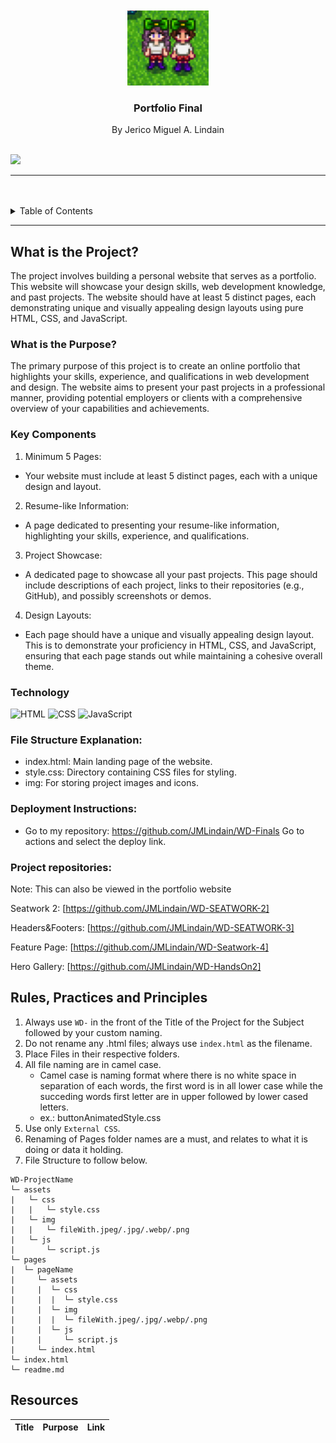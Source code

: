<a name="readme-top">

<br/>

<br />
<div align="center">
  <a href="https://github.com/JMLindain/">
  <!-- TODO: If you want to add logo or banner you can add it here -->
    <img src="/assets/img/logo2.PNG" alt="logo" width="130" height="120">
  </a>
<!-- TODO: Change Title to the name of the title of your Project -->
  <h3 align="center">Portfolio Final</h3>
</div>
<!-- TODO: Make a short description -->
<div align="center">
  By Jerico Miguel A. Lindain
</div>

<br />

<!-- TODO: Change the zyx-0314 into your github username  -->
<!-- TODO: Change the WD-Template-Project into the same name of your folder -->
![](https://visit-counter.vercel.app/counter.png?page=JMLindain/WD-Finals)

---

<br />
<br />

<!-- TODO: If you want to add more layers for your readme -->
<details>
  <summary>Table of Contents</summary>
  <ol>
    <li>
      <a href="#overview">Overview</a>
      <ol>
        <li>
          <a href="#key-components">Key Components</a>
        </li>
        <li>
          <a href="#technology">Technology</a>
        </li>
      </ol>
    </li>
    <li>
      <a href="#rule,-practices-and-principles">Rules, Practices and Principles</a>
    </li>
    <li>
      <a href="#resources">Resources</a>
    </li>
  </ol>
</details>

---

## What is the Project?

<!-- TODO: To be changed -->
<!-- The following are just sample -->
The project involves building a personal website that serves as a portfolio. This website will showcase your design skills, web development knowledge, and past projects. The website should have at least 5 distinct pages, each demonstrating unique and visually appealing design layouts using pure HTML, CSS, and JavaScript.



### What is the Purpose?
The primary purpose of this project is to create an online portfolio that highlights your skills, experience, and qualifications in web development and design. The website aims to present your past projects in a professional manner, providing potential employers or clients with a comprehensive overview of your capabilities and achievements.

### Key Components
<!-- TODO: List of Key Components -->
<!-- The following are just sample -->
1. Minimum 5 Pages:

- Your website must include at least 5 distinct pages, each with a unique design and layout.
2.  Resume-like Information:

-  A page dedicated to presenting your resume-like information, highlighting your skills, experience, and qualifications.

3. Project Showcase:

- A dedicated page to showcase all your past projects. This page should include descriptions of each project, links to their repositories (e.g., GitHub), and possibly screenshots or demos.

4. Design Layouts:

- Each page should have a unique and visually appealing design layout. This is to demonstrate your proficiency in HTML, CSS, and JavaScript, ensuring that each page stands out while maintaining a cohesive overall theme.


### Technology
<!-- TODO: List of Technology Used -->
![HTML](https://img.shields.io/badge/HTML-E34F26?style=for-the-badge&logo=html5&logoColor=white)
![CSS](https://img.shields.io/badge/CSS-1572B6?style=for-the-badge&logo=css3&logoColor=white)
![JavaScript](https://img.shields.io/badge/JavaScript-F7DF1E?style=for-the-badge&logo=javascript&logoColor=white)

### File Structure Explanation:

- index.html: Main landing page of the website.
- style.css: Directory containing CSS files for styling.
- img: For storing project images and icons.

### Deployment Instructions:

- Go to my repository: https://github.com/JMLindain/WD-Finals
Go to actions and select the deploy link.


### Project repositories:
Note: This can also be viewed in the portfolio website

Seatwork 2: [https://github.com/JMLindain/WD-SEATWORK-2]

Headers&Footers: [https://github.com/JMLindain/WD-SEATWORK-3]

Feature Page: [https://github.com/JMLindain/WD-Seatwork-4]

Hero Gallery: [https://github.com/JMLindain/WD-HandsOn2]


## Rules, Practices and Principles
1. Always use `WD-` in the front of the Title of the Project for the Subject followed by your custom naming.
2. Do not rename any .html files; always use `index.html` as the filename.
3. Place Files in their respective folders.
4. All file naming are in camel case.
   - Camel case is naming format where there is no white space in separation of each words, the first word is in all lower case while the succeding words first letter are in upper followed by lower cased letters.
   - ex.: buttonAnimatedStyle.css
5. Use only `External CSS`.
6. Renaming of Pages folder names are a must, and relates to what it is doing or data it holding.
7. File Structure to follow below.

```
WD-ProjectName
└─ assets
|   └─ css
|   |   └─ style.css
|   └─ img
|   |   └─ fileWith.jpeg/.jpg/.webp/.png
|   └─ js
|       └─ script.js
└─ pages
|  └─ pageName
|     └─ assets
|     |  └─ css
|     |  |  └─ style.css
|     |  └─ img
|     |  |  └─ fileWith.jpeg/.jpg/.webp/.png
|     |  └─ js
|     |     └─ script.js
|     └─ index.html
└─ index.html
└─ readme.md
```

## Resources

<!-- TODO: Add References -->
| Title | Purpose | Link |
|-|-|-|


